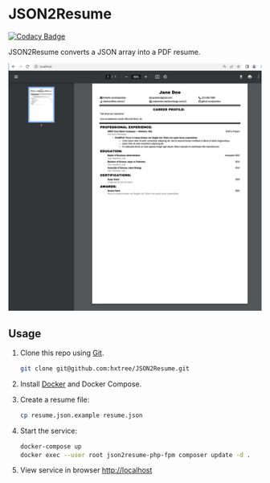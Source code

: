 # JSON2Resume

[![Codacy Badge](https://api.codacy.com/project/badge/Grade/d96205a06e2a45838b782cc23b07ea95)](https://app.codacy.com/gh/hxtree/JSON2Resume/)

JSON2Resume converts a JSON array into a PDF resume.

![Resume Example](https://github.com/hxtree/JSON2Resume/raw/master/docs/example.png "Screenshot")

## Usage

1. Clone this repo using [Git](https://git-scm.com/downloads).
    ```bash
    git clone git@github.com:hxtree/JSON2Resume.git
    ```

2. Install [Docker](https://docs.docker.com/get-docker/) and Docker Compose.

3. Create a resume file:

    ```bash
    cp resume.json.example resume.json
    ```

4. Start the service:

    ```bash
    docker-compose up
    docker exec --user root json2resume-php-fpm composer update -d .
    ```

5. View service in browser [http://localhost](http://localhost)
